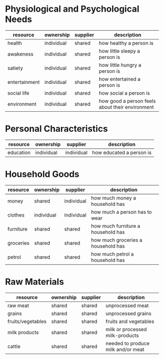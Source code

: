 # Physiological and Psychological Needs

| resource          | ownership  | supplier   | description                                     |
| ----------------- | ---------- | ---------- | ----------------------------------------------- |
| health            | individual | shared     | how healthy a person is                         |
| awakeness         | individual | shared     | how little sleepy a person is                   |
| satiety           | individual | shared     | how little hungry a person is                   |
| entertainment     | individual | shared     | how entertained a person is                     |
| social life       | individual | shared     | how social a person is                          |
| environment       | individual | shared     | how good a person feels about their environment |

# Personal Characteristics

| resource          | ownership  | supplier   | description                                     |
| ----------------- | ---------- | ---------- | ----------------------------------------------- |
| education         | individual | individual | how educated a person is                        |


# Household Goods

| resource          | ownership  | supplier   | description                                     |
| ----------------- | ---------- | ---------- | ----------------------------------------------- |
| money             | shared     | individual | how much money a household has                  |
| clothes           | individual | individual | how much a person has to wear                   |
| furniture         | shared     | shared     | how much furniture a household has              |
| groceries         | shared     | shared     | how much groceries a household has              |
| petrol            | shared     | shared     | how much petrol a household has                 |

# Raw Materials

| resource          | ownership  | supplier   | description                                     |
| ----------------- | ---------- | ---------- | ----------------------------------------------- |
| raw meat          | shared     | shared     | unprocessed meat                                |
| grains            | shared     | shared     | unprocessed grains                              |
| fruits/vegetables | shared     | shared     | fruits and vegetables                           |
| milk products     | shared     | shared     | milk or processed milk-products                 |
| cattle            | shared     | shared     | needed to produce milk and/or meat              |